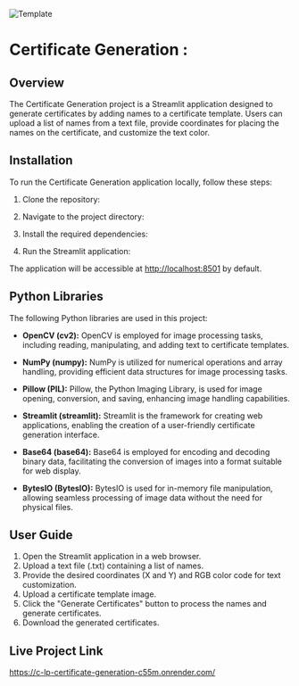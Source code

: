 
![Template](https://github.com/C-Logesh-Perumal-29/C-LP_Certificate_Generation/assets/125385633/b51e61d8-ff9b-4f3d-b95c-c7e6df394b2f)

# Certificate Generation :

## Overview

The Certificate Generation project is a Streamlit application designed to generate certificates by adding names to a certificate template. Users can upload a list of names from a text file, provide coordinates for placing the names on the certificate, and customize the text color.

## Installation

To run the Certificate Generation application locally, follow these steps:

1. Clone the repository:
     
2. Navigate to the project directory:

3. Install the required dependencies:

4. Run the Streamlit application:

The application will be accessible at [http://localhost:8501](http://localhost:8501) by default.

## Python Libraries

The following Python libraries are used in this project:

- **OpenCV (cv2):**
OpenCV is employed for image processing tasks, including reading, manipulating, and adding text to certificate templates.

- **NumPy (numpy):**
NumPy is utilized for numerical operations and array handling, providing efficient data structures for image processing tasks.

- **Pillow (PIL):**
Pillow, the Python Imaging Library, is used for image opening, conversion, and saving, enhancing image handling capabilities.

- **Streamlit (streamlit):**
Streamlit is the framework for creating web applications, enabling the creation of a user-friendly certificate generation interface.

- **Base64 (base64):**
Base64 is employed for encoding and decoding binary data, facilitating the conversion of images into a format suitable for web display.

- **BytesIO (BytesIO):**
BytesIO is used for in-memory file manipulation, allowing seamless processing of image data without the need for physical files.

## User Guide

1. Open the Streamlit application in a web browser.
2. Upload a text file (.txt) containing a list of names.
3. Provide the desired coordinates (X and Y) and RGB color code for text customization.
4. Upload a certificate template image.
5. Click the "Generate Certificates" button to process the names and generate certificates.
6. Download the generated certificates.

## Live Project Link
https://c-lp-certificate-generation-c55m.onrender.com/
